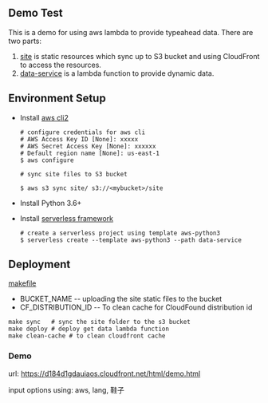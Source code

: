 ## Demo Test 

This is a demo for using aws lambda to provide typeahead data. There are two parts:

1.  [site](site) is static resources which sync up to S3 bucket and using CloudFront to access the resources.
2.  [data-service](data-service) is a lambda function to provide dynamic data.



## Environment Setup


- Install [aws cli2](https://docs.aws.amazon.com/cli/latest/userguide/install-cliv2.html)

  ```
  # configure credentials for aws cli 
  # AWS Access Key ID [None]: xxxxx
  # AWS Secret Access Key [None]: xxxxxx
  # Default region name [None]: us-east-1
  $ aws configure
  
  # sync site files to S3 bucket
  
  $ aws s3 sync site/ s3://<mybucket>/site
  ```

  

- Install Python 3.6+

- Install [serverless framework](https://github.com/serverless/serverless) 

  ```
  # create a serverless project using template aws-python3
  $ serverless create --template aws-python3 --path data-service
  ```

  

## Deployment

 [makefile](makefile)   

- BUCKET_NAME  --  uploading the site static files to the bucket
- CF_DISTRIBUTION_ID -- To clean cache for CloudFound distribution id

```
make sync   # sync the site folder to the s3 bucket
make deploy # deploy get data lambda function 
make clean-cache # to clean cloudfront cache
```

   

### Demo 

url:  https://d184d1gdauiaos.cloudfront.net/html/demo.html

input options using:  aws, lang, 鞋子





